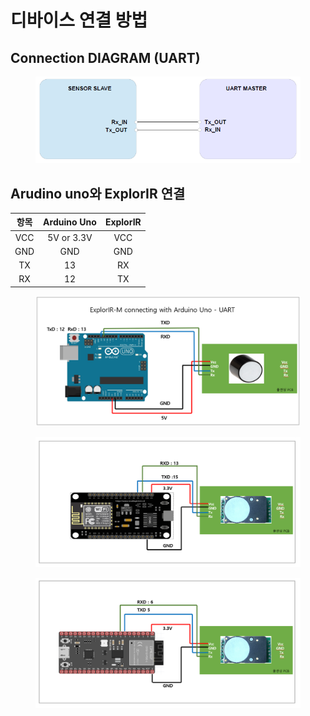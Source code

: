 # 디바이스 연결 방법

## Connection DIAGRAM (UART)

<figure><img src="../../../.gitbook/assets/connetion_uart_diagram.PNG" alt=""><figcaption></figcaption></figure>

## Arudino uno와 ExplorIR 연결

|  항목 | Arduino Uno | ExplorIR |
| :-: | :---------: | :------: |
| VCC |  5V or 3.3V |    VCC   |
| GND |     GND     |    GND   |
|  TX |      13     |    RX    |
|  RX |      12     |    TX    |

<div>

<figure><img src="../../../.gitbook/assets/explorir-m_with_arudino.PNG" alt=""><figcaption></figcaption></figure>

 

<figure><img src="../../../.gitbook/assets/cozir_lp2_with_ESP8266.PNG" alt=""><figcaption></figcaption></figure>

 

<figure><img src="../../../.gitbook/assets/CozIR-LP2_with_ESP32.PNG" alt=""><figcaption></figcaption></figure>

</div>
